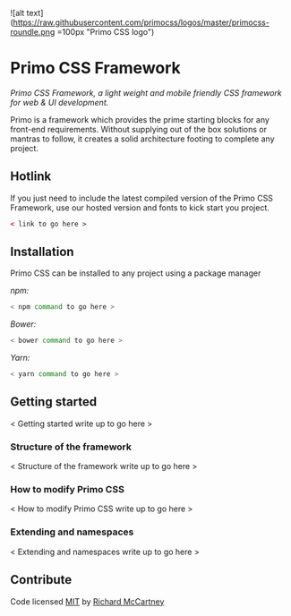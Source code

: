 ![alt text](https://raw.githubusercontent.com/primocss/logos/master/primocss-roundle.png =100px "Primo CSS logo")

# Primo CSS Framework

*Primo CSS Framework, a light weight and mobile friendly CSS framework for web & UI development.*

Primo is a framework which provides the prime starting blocks for any front-end requirements. Without supplying out of the box solutions or mantras to follow, it creates a solid architecture footing to complete any project.

## Hotlink

If you just need to include the latest compiled version of the Primo CSS Framework, use our hosted version and fonts to kick start you project.

``` html
< link to go here >
```

## Installation

Primo CSS can be installed to any project using a package manager

*npm:*

``` bash
< npm command to go here >
```

*Bower:*

``` bash
< bower command to go here >
```

*Yarn:*

``` bash
< yarn command to go here >
```

## Getting started

< Getting started write up to go here >

### Structure of the framework

< Structure of the framework write up to go here >

### How to modify Primo CSS

< How to modify Primo CSS write up to go here >

### Extending and namespaces

< Extending and namespaces write up to go here >

## Contribute

Code licensed [MIT](https://github.com/primocss/primocss/blob/develop/LICENSE.md) by [Richard McCartney](http://www.github/richmccartney/)
